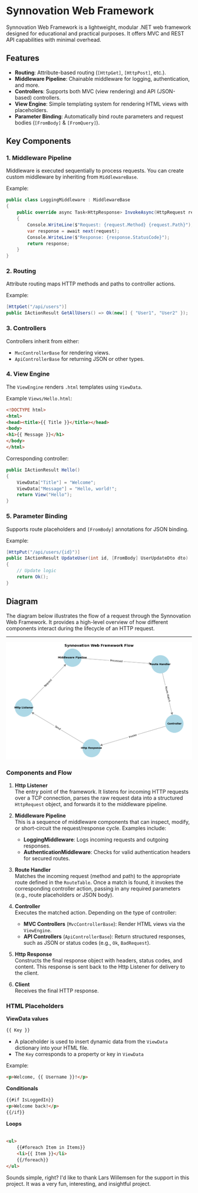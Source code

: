 # Synnovation Web Framework

Synnovation Web Framework is a lightweight, modular .NET web framework designed for educational and practical purposes.
It offers MVC and REST API capabilities with minimal overhead.

## Features

- **Routing**: Attribute-based routing (`[HttpGet]`, `[HttpPost]`, etc.).
- **Middleware Pipeline**: Chainable middleware for logging, authentication, and more.
- **Controllers**: Supports both MVC (view rendering) and API (JSON-based) controllers.
- **View Engine**: Simple templating system for rendering HTML views with placeholders.
- **Parameter Binding**: Automatically bind route parameters and request bodies (`[FromBody]` & `[FromQuery]`).

## Key Components

### 1. Middleware Pipeline

Middleware is executed sequentially to process requests. You can create custom middleware by inheriting from
`MiddlewareBase`.

Example:

```csharp
public class LoggingMiddleware : MiddlewareBase
{
    public override async Task<HttpResponse> InvokeAsync(HttpRequest request, Func<HttpRequest, Task<HttpResponse>> next)
    {
        Console.WriteLine($"Request: {request.Method} {request.Path}");
        var response = await next(request);
        Console.WriteLine($"Response: {response.StatusCode}");
        return response;
    }
}
```

### 2. Routing

Attribute routing maps HTTP methods and paths to controller actions.

Example:

```csharp
[HttpGet("/api/users")]
public IActionResult GetAllUsers() => Ok(new[] { "User1", "User2" });
```

### 3. Controllers

Controllers inherit from either:

* `MvcControllerBase` for rendering views.
* `ApiControllerBase` for returning JSON or other types.

### 4. View Engine

The `ViewEngine` renders `.html` templates using `ViewData`.

Example `Views/Hello.html`:

````html
<!DOCTYPE html>
<html>
<head><title>{{ Title }}</title></head>
<body>
<h1>{{ Message }}</h1>
</body>
</html>
````

Corresponding controller:

````csharp
public IActionResult Hello()
{
    ViewData["Title"] = "Welcome";
    ViewData["Message"] = "Hello, world!";
    return View("Hello");
}
````

### 5. Parameter Binding

Supports route placeholders and `[FromBody]` annotations for JSON binding.

Example:

````csharp
[HttpPut("/api/users/{id}")]
public IActionResult UpdateUser(int id, [FromBody] UserUpdateDto dto)
{
    // Update logic
    return Ok();
}
````

## Diagram

The diagram below illustrates the flow of a request through the Synnovation Web Framework. It provides a high-level
overview of how different components interact during the lifecycle of an HTTP request.

---
![diagram.png](../assets/diagram.png)

### Components and Flow

1. **Http Listener**  
   The entry point of the framework. It listens for incoming HTTP requests over a TCP connection, parses the raw request
   data into a structured `HttpRequest` object, and forwards it to the middleware pipeline.

2. **Middleware Pipeline**  
   This is a sequence of middleware components that can inspect, modify, or short-circuit the request/response cycle.
   Examples include:
    - **LoggingMiddleware**: Logs incoming requests and outgoing responses.
    - **AuthenticationMiddleware**: Checks for valid authentication headers for secured routes.

3. **Route Handler**  
   Matches the incoming request (method and path) to the appropriate route defined in the `RouteTable`. Once a match is
   found, it invokes the corresponding controller action, passing in any required parameters (e.g., route placeholders
   or JSON body).

4. **Controller**  
   Executes the matched action. Depending on the type of controller:
    - **MVC Controllers** (`MvcControllerBase`): Render HTML views via the `ViewEngine`.
    - **API Controllers** (`ApiControllerBase`): Return structured responses, such as JSON or status codes (e.g., `Ok`,
      `BadRequest`).

5. **Http Response**  
   Constructs the final response object with headers, status codes, and content. This response is sent back to the Http
   Listener for delivery to the client.

6. **Client**  
   Receives the final HTTP response.

### HTML Placeholders

**ViewData values**

```html
{{ Key }}
```

* A placeholder is used to insert dynamic data from the `ViewData` dictionary into your HTML file.
* The `Key` corresponds to a property or key in `ViewData`

Example:

```html
<p>Welcome, {{ Username }}!</p>
```

**Conditionals**

```html
{{#if IsLoggedIn}}
<p>Welcome back!</p>
{{/if}}
```

**Loops**

````html

<ul>
    {{#foreach Item in Items}}
    <li>{{ Item }}</li>
    {{/foreach}}
</ul>
````

Sounds simple, right? I'd like to thank Lars Willemsen for the support in this project. It was a very fun, interesting,
and insightful project.